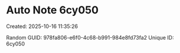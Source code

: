 ﻿# Auto Note 6cy050
Created: 2025-10-16 11:35:26

Random GUID: 978fa806-e6f0-4c68-b991-984e8fd73fa2
Unique ID: 6cy050
